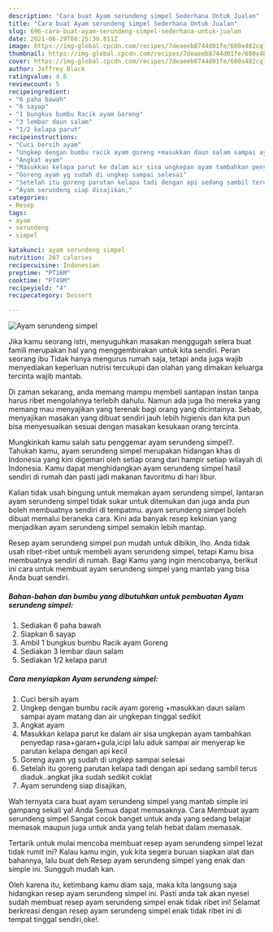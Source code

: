 ```yaml
---
description: "Cara buat Ayam serundeng simpel Sederhana Untuk Jualan"
title: "Cara buat Ayam serundeng simpel Sederhana Untuk Jualan"
slug: 696-cara-buat-ayam-serundeng-simpel-sederhana-untuk-jualan
date: 2021-06-29T08:25:30.811Z
image: https://img-global.cpcdn.com/recipes/7deaeeb8744d01fe/680x482cq70/ayam-serundeng-simpel-foto-resep-utama.jpg
thumbnail: https://img-global.cpcdn.com/recipes/7deaeeb8744d01fe/680x482cq70/ayam-serundeng-simpel-foto-resep-utama.jpg
cover: https://img-global.cpcdn.com/recipes/7deaeeb8744d01fe/680x482cq70/ayam-serundeng-simpel-foto-resep-utama.jpg
author: Jeffrey Black
ratingvalue: 4.6
reviewcount: 5
recipeingredient:
- "6 paha bawah"
- "6 sayap"
- "1 bungkus bumbu Racik ayam Goreng"
- "3 lembar daun salam"
- "1/2 kelapa parut"
recipeinstructions:
- "Cuci bersih ayam"
- "Ungkep dengan bumbu racik ayam goreng +masukkan daun salam sampai ayam matang dan air ungkepan tinggal sedikit"
- "Angkat ayam"
- "Masukkan kelapa parut ke dalam air sisa ungkepan ayam tambahkan penyedap rasa+garam+gula,icipi lalu aduk sampai air menyerap ke parutan kelapa dengan api kecil"
- "Goreng ayam yg sudah di ungkep sampai selesai"
- "Setelah itu goreng parutan kelapa tadi dengan api sedang sambil terus diaduk..angkat jika sudah sedikit coklat"
- "Ayam serundeng siap disajikan,"
categories:
- Resep
tags:
- ayam
- serundeng
- simpel

katakunci: ayam serundeng simpel 
nutrition: 267 calories
recipecuisine: Indonesian
preptime: "PT16M"
cooktime: "PT49M"
recipeyield: "4"
recipecategory: Dessert

---
```



![Ayam serundeng simpel](https://img-global.cpcdn.com/recipes/7deaeeb8744d01fe/680x482cq70/ayam-serundeng-simpel-foto-resep-utama.jpg)

Jika kamu seorang istri, menyuguhkan masakan menggugah selera buat famili merupakan hal yang menggembirakan untuk kita sendiri. Peran seorang ibu Tidak hanya mengurus rumah saja, tetapi anda juga wajib menyediakan keperluan nutrisi tercukupi dan olahan yang dimakan keluarga tercinta wajib mantab.

Di zaman  sekarang, anda memang mampu membeli santapan instan tanpa harus ribet mengolahnya terlebih dahulu. Namun ada juga lho mereka yang memang mau menyajikan yang terenak bagi orang yang dicintainya. Sebab, menyajikan masakan yang dibuat sendiri jauh lebih higienis dan kita pun bisa menyesuaikan sesuai dengan masakan kesukaan orang tercinta. 



Mungkinkah kamu salah satu penggemar ayam serundeng simpel?. Tahukah kamu, ayam serundeng simpel merupakan hidangan khas di Indonesia yang kini digemari oleh setiap orang dari hampir setiap wilayah di Indonesia. Kamu dapat menghidangkan ayam serundeng simpel hasil sendiri di rumah dan pasti jadi makanan favoritmu di hari libur.

Kalian tidak usah bingung untuk memakan ayam serundeng simpel, lantaran ayam serundeng simpel tidak sukar untuk ditemukan dan juga anda pun boleh membuatnya sendiri di tempatmu. ayam serundeng simpel boleh dibuat memalui beraneka cara. Kini ada banyak resep kekinian yang menjadikan ayam serundeng simpel semakin lebih mantap.

Resep ayam serundeng simpel pun mudah untuk dibikin, lho. Anda tidak usah ribet-ribet untuk membeli ayam serundeng simpel, tetapi Kamu bisa membuatnya sendiri di rumah. Bagi Kamu yang ingin mencobanya, berikut ini cara untuk membuat ayam serundeng simpel yang mantab yang bisa Anda buat sendiri.

<!--inarticleads1-->

##### Bahan-bahan dan bumbu yang dibutuhkan untuk pembuatan Ayam serundeng simpel:

1. Sediakan 6 paha bawah
1. Siapkan 6 sayap
1. Ambil 1 bungkus bumbu Racik ayam Goreng
1. Sediakan 3 lembar daun salam
1. Sediakan 1/2 kelapa parut




<!--inarticleads2-->

##### Cara menyiapkan Ayam serundeng simpel:

1. Cuci bersih ayam
1. Ungkep dengan bumbu racik ayam goreng +masukkan daun salam sampai ayam matang dan air ungkepan tinggal sedikit
1. Angkat ayam
1. Masukkan kelapa parut ke dalam air sisa ungkepan ayam tambahkan penyedap rasa+garam+gula,icipi lalu aduk sampai air menyerap ke parutan kelapa dengan api kecil
1. Goreng ayam yg sudah di ungkep sampai selesai
1. Setelah itu goreng parutan kelapa tadi dengan api sedang sambil terus diaduk..angkat jika sudah sedikit coklat
1. Ayam serundeng siap disajikan,




Wah ternyata cara buat ayam serundeng simpel yang mantab simple ini gampang sekali ya! Anda Semua dapat memasaknya. Cara Membuat ayam serundeng simpel Sangat cocok banget untuk anda yang sedang belajar memasak maupun juga untuk anda yang telah hebat dalam memasak.

Tertarik untuk mulai mencoba membuat resep ayam serundeng simpel lezat tidak rumit ini? Kalau kamu ingin, yuk kita segera buruan siapkan alat dan bahannya, lalu buat deh Resep ayam serundeng simpel yang enak dan simple ini. Sungguh mudah kan. 

Oleh karena itu, ketimbang kamu diam saja, maka kita langsung saja hidangkan resep ayam serundeng simpel ini. Pasti anda tak akan nyesel sudah membuat resep ayam serundeng simpel enak tidak ribet ini! Selamat berkreasi dengan resep ayam serundeng simpel enak tidak ribet ini di tempat tinggal sendiri,oke!.


